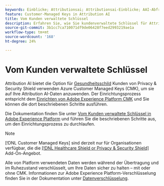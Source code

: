 ```yaml
---
keywords: Einblicke; Attributionsai; Attributionsai-Einblicke; AAI-Abfragedienst; Attributionsabfragen; Attributionsbewertungen; Vom Kunden verwaltete Schlüssel in AAI
feature: Customer-Managed Keys in Attribution AI
title: Vom Kunden verwaltete Schlüssel
description: Erfahren Sie, wie Sie kundenverwaltete Schlüssel für Attribution AI einrichten.
source-git-commit: 3b1cc7ca710071df9de06428f7eed2993219ae1a
workflow-type: tm+mt
source-wordcount: '168'
ht-degree: 24%

---
```


# Vom Kunden verwaltete Schlüssel

Attribution AI bietet die Option für [Gesundheitsschild](https://www.adobe.com/trust/compliance/hipaa-ready.html) Kunden von Privacy &amp; Security Shield verwenden Azure Customer Managed Keys (CMK), um sie auf Ihre Attribution AI-Daten anzuwenden. Der Einrichtungsprozess entspricht dem [Einrichten von Adobe Experience Platform CMK](../../../landing/governance-privacy-security/customer-managed-keys.md) und Sie können die dort beschriebenen Schritte ausführen.

Die Dokumentation finden Sie unter [Vom Kunden verwaltete Schlüssel in Adobe Experience Platform](../../../landing/governance-privacy-security/encryption.md) und führen Sie die beschriebenen Schritte aus, um den Einrichtungsprozess zu durchlaufen.

>[!NOTE]
>
>[!DNL Customer Managed Keys] sind derzeit nur für Organisationen verfügbar, die die [[!DNL Healthcare Shield or Privacy & Security Shield]](https://experienceleague.adobe.com/docs/blueprints-learn/architecture/vertical-blueprints/healthcare-vertical.html%3Flang%3Den) Add-On-Angebot.

Alle von Platform verwendeten Daten werden während der Übertragung und im Ruhezustand verschlüsselt, um Ihre Daten sicher zu halten – mit oder ohne CMK. Informationen zur Adobe Experience Platform-Verschlüsselung finden Sie in der Dokumentation unter [Datenverschlüsselung](../../../landing/governance-privacy-security/encryption.md).